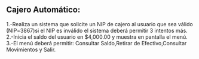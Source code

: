 ## Cajero Automático:

1.-Realiza un sistema que solicite un NIP de cajero al usuario que sea válido (NIP=3867)si el NIP es inválido el sistema deberá permitir 3 intentos más.
2.-Inicia el saldo del usuario en $4,000.00 y muestra en pantalla el menú.
3.-El menú deberá permitir: Consultar Saldo,Retirar de Efectivo,Consultar Movimientos y Salir.
